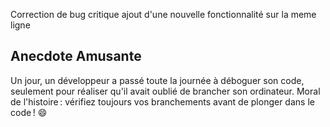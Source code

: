 Correction de bug critique
ajout d'une nouvelle fonctionnalité sur la meme ligne



## Anecdote Amusante

Un jour, un développeur a passé toute la journée à déboguer son code, seulement pour réaliser qu'il avait oublié de brancher son ordinateur. Moral de l'histoire : vérifiez toujours vos branchements avant de plonger dans le code ! 😄


